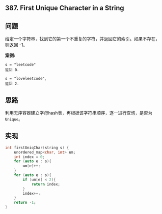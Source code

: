 ## 387. First Unique Character in a String

## 问题

给定一个字符串，找到它的第一个不重复的字符，并返回它的索引。如果不存在，则返回 -1。

**案例:**

```
s = "leetcode"
返回 0.

s = "loveleetcode",
返回 2.
```

## 思路

利用无序容器建立字母hash表，再根据该字符串顺序，逐一进行查询，是否为 `Unique`。

## 实现

```cpp
int firstUniqChar(string s) {
    unordered_map<char, int> um;
    int index = 0;
    for (auto e : s){
        um[e]++;
    }
    for (auto e : s){
        if (um[e] < 2){
            return index;
        }
        index++;
    }
    return -1;
}
```